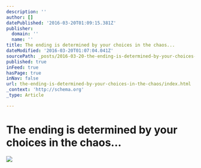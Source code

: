 ```yaml
---
description: ''
author: []
datePublished: '2016-03-20T01:09:15.381Z'
publisher:
  domain: ''
  name: ''
title: The ending is determined by your choices in the chaos...
dateModified: '2016-03-20T01:07:04.041Z'
sourcePath: _posts/2016-03-20-the-ending-is-determined-by-your-choices-in-the-chaos.md
published: true
inFeed: true
hasPage: true
inNav: false
url: the-ending-is-determined-by-your-choices-in-the-chaos/index.html
_context: 'http://schema.org'
_type: Article

---
```

# The ending is determined by your choices in the chaos...
![](https://the-grid-user-content.s3-us-west-2.amazonaws.com/ec32240b-b839-4cd3-b727-16ad73c9e1e2.png)
